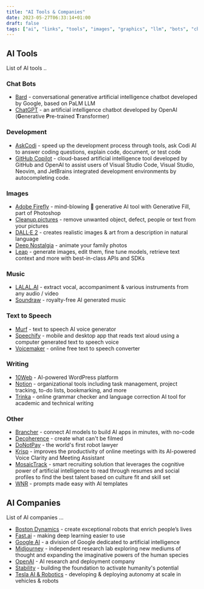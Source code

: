 ```yaml
---
title: "AI Tools & Companies"
date: 2023-05-27T06:33:14+01:00
draft: false
tags: ["ai", "links", "tools", "images", "graphics", "llm", "bots", "chatgpt", "music", "text-to-speech", "writing"]
---
```

## AI Tools
List of AI tools ..

### Chat Bots
- [Bard](https://bard.google.com/) - conversational generative artificial intelligence chatbot developed by Google, based on PaLM LLM
- [ChatGPT](https://openai.com/blog/chatgpt) - an artificial intelligence chatbot developed by OpenAI (**G**enerative **P**re-trained **T**ransformer)

### Development
- [AskCodi](https://askcodi.com) - speed up the development process through tools, ask Codi AI to answer coding questions, explain code, document, or test code
- [GitHub Copilot](https://github.com/features/copilot) - cloud-based artificial intelligence tool developed by GitHub and OpenAI to assist users of Visual Studio Code, Visual Studio, Neovim, and JetBrains integrated development environments by autocompleting code.

### Images
- [Adobe Firefly](https://www.adobe.com/ie/sensei/generative-ai/firefly.html) - mind-blowing 🤯 generative AI tool with Generative Fill, part of Photoshop
- [Cleanup.pictures](https://cleanup.pictures/) - remove unwanted object, defect, people or text from your pictures
- [DALL·E 2](https://openai.com/product/dall-e-2) - creates realistic images & art from a description in natural language
- [Deep Nostalgia](https://www.myheritage.com/deep-nostalgia) - animate your family photos
- [Leap](https://tryleap.ai) - generate images, edit them, fine tune models, retrieve text context and more with best-in-class APIs and SDKs

### Music
- [LALAL.AI](https://www.lalal.ai/) - extract vocal, accompaniment & various instruments from any audio / video
- [Soundraw](https://soundraw.io/) - royalty-free AI generated music

### Text to Speech
- [Murf](https://murf.ai/) - text to speech AI voice generator
- [Speechify](https://speechify.com/) - mobile and desktop app that reads text aloud using a computer generated text to speech voice
- [Voicemaker](https://voicemaker.in) - online free text to speech converter

### Writing
- [10Web](https://10web.io) - AI-powered WordPress platform
- [Notion](https://www.notion.so/product/ai) - organizational tools including task management, project tracking, to-do lists, bookmarking, and more
- [Trinka](https://trinka.ai) - online grammar checker and language correction AI tool for academic and technical writing

### Other
- [Brancher](https://brancher.ai) - connect AI models to build AI apps in minutes, with no-code
- [Decoherence](https://decoherence.co) - create what can't be filmed
- [DoNotPay](https://donotpay.com/) - the world's first robot lawyer
- [Krisp](https://krisp.ai/) - improves the productivity of online meetings with its AI-powered Voice Clarity and Meeting Assistant
- [MosaicTrack](https://mosaic.ai) - smart recruiting solution that leverages the cognitive power of artificial intelligence to read through resumes and social profiles to find the best talent based on culture fit and skill set
- [WNR](https://wnr.ai) - prompts made easy with AI templates

## AI Companies
List of AI companies ...
- [Boston Dynamics](https://www.youtube.com/@BostonDynamics) - create exceptional robots that enrich people’s lives
- [Fast.ai](https://www.fast.ai/) - making deep learning easier to use
- [Google AI](https://ai.google/) - a division of Google dedicated to artificial intelligence
- [Midjourney](https://www.midjourney.com/) - independent research lab exploring new mediums of thought and expanding the imaginative powers of the human species
- [OpenAI](https://openai.com/) - AI research and deployment company
- [Stability](https://stability.ai/) - building the foundation to activate humanity's potential
- [Tesla AI & Robotics](https://www.tesla.com/en_gb/AI) - developing & deploying autonomy at scale in vehicles & robots
